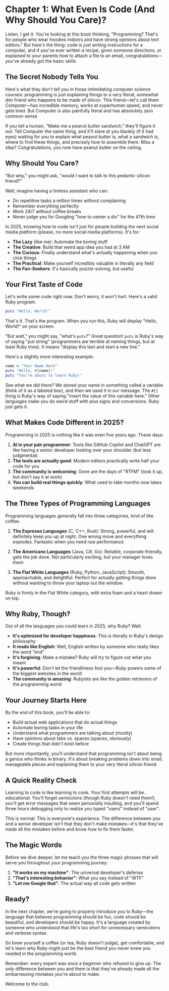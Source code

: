 # Chapter 1: What Even Is Code (And Why Should You Care)?

Listen, I get it. You're looking at this book thinking, "Programming? That's for people who wear hoodies indoors and have strong opinions about text editors." But here's the thing: code is just writing instructions for a computer, and if you've ever written a recipe, given someone directions, or explained to your parents how to attach a file to an email, congratulations—you've already got the basic skills.

## The Secret Nobody Tells You

Here's what they don't tell you in those intimidating computer science courses: programming is just explaining things to a very literal, somewhat dim friend who happens to be made of silicon. This friend—let's call them Computer—has incredible memory, works at superhuman speed, and never gets tired. But Computer is also painfully literal and has absolutely zero common sense.

If you tell a human, "Make me a peanut butter sandwich," they'll figure it out. Tell Computer the same thing, and it'll stare at you blankly (if it had eyes) waiting for you to explain what peanut butter is, what a sandwich is, where to find these things, and precisely how to assemble them. Miss a step? Congratulations, you now have peanut butter on the ceiling.

## Why Should You Care?

"But why," you might ask, "would I want to talk to this pedantic silicon friend?"

Well, imagine having a tireless assistant who can:
- Do repetitive tasks a million times without complaining
- Remember everything perfectly
- Work 24/7 without coffee breaks
- Never judge you for Googling "how to center a div" for the 47th time

In 2025, knowing how to code isn't just for people building the next social media platform (please, no more social media platforms). It's for:
- **The Lazy** (like me): Automate the boring stuff
- **The Creative**: Build that weird app idea you had at 3 AM
- **The Curious**: Finally understand what's actually happening when you click things
- **The Practical**: Make yourself incredibly valuable in literally any field
- **The Fun-Seekers**: It's basically puzzle-solving, but useful

## Your First Taste of Code

Let's write some code right now. Don't worry, it won't hurt. Here's a valid Ruby program:

```ruby
puts "Hello, World!"
```

That's it. That's the program. When you run this, Ruby will display "Hello, World!" on your screen. 

"But wait," you might say, "what's `puts`?" Great question! `puts` is Ruby's way of saying "put string" (programmers are terrible at naming things, but at least Ruby tries). It means "display this text and start a new line."

Here's a slightly more interesting example:

```ruby
name = "Your Name Here"
puts "Hello, #{name}!"
puts "You're about to learn Ruby!"
```

See what we did there? We stored your name in something called a variable (think of it as a labeled box), and then we used it in our message. The `#{}` thing is Ruby's way of saying "insert the value of this variable here." Other languages make you do weird stuff with plus signs and conversions. Ruby just gets it.

## What Makes Code Different in 2025?

Programming in 2025 is nothing like it was even five years ago. These days:

1. **AI is your pair programmer**: Tools like GitHub Copilot and ChatGPT are like having a senior developer looking over your shoulder (but less judgmental)
2. **The tools are actually good**: Modern editors practically write half your code for you
3. **The community is welcoming**: Gone are the days of "RTFM" (look it up, but don't say it at work)
4. **You can build real things quickly**: What used to take months now takes weekends

## The Three Types of Programming Languages

Programming languages generally fall into three categories, kind of like coffee:

1. **The Espresso Languages** (C, C++, Rust): Strong, powerful, and will definitely keep you up at night. One wrong move and everything explodes. Fantastic when you need raw performance.

2. **The Americano Languages** (Java, C#, Go): Reliable, corporate-friendly, gets the job done. Not particularly exciting, but your manager loves them.

3. **The Flat White Languages** (Ruby, Python, JavaScript): Smooth, approachable, and delightful. Perfect for actually getting things done without wanting to throw your laptop out the window.

Ruby is firmly in the Flat White category, with extra foam and a heart drawn on top.

## Why Ruby, Though?

Out of all the languages you could learn in 2025, why Ruby? Well:

- **It's optimized for developer happiness**: This is literally in Ruby's design philosophy
- **It reads like English**: Well, English written by someone who really likes the word "end"
- **It's forgiving**: Make a mistake? Ruby will try to figure out what you meant
- **It's powerful**: Don't let the friendliness fool you—Ruby powers some of the biggest websites in the world
- **The community is amazing**: Rubyists are like the golden retrievers of the programming world

## Your Journey Starts Here

By the end of this book, you'll be able to:
- Build actual web applications that do actual things
- Automate boring tasks in your life
- Understand what programmers are talking about (mostly)
- Have opinions about tabs vs. spaces (spaces, obviously)
- Create things that didn't exist before

But more importantly, you'll understand that programming isn't about being a genius who thinks in binary. It's about breaking problems down into small, manageable pieces and explaining them to your very literal silicon friend.

## A Quick Reality Check

Learning to code is like learning to cook. Your first attempts will be... educational. You'll forget semicolons (though Ruby doesn't need them!), you'll get error messages that seem personally insulting, and you'll spend three hours debugging only to realize you typed "users" instead of "user".

This is normal. This is everyone's experience. The difference between you and a senior developer isn't that they don't make mistakes—it's that they've made all the mistakes before and know how to fix them faster.

## The Magic Words

Before we dive deeper, let me teach you the three magic phrases that will serve you throughout your programming journey:

1. **"It works on my machine"**: The universal developer's defense
2. **"That's interesting behavior"**: What you say instead of "WTF"
3. **"Let me Google that"**: The actual way all code gets written

## Ready?

In the next chapter, we're going to properly introduce you to Ruby—the language that believes programming should be fun, code should be beautiful, and developers should be happy. It's a language created by someone who understood that life's too short for unnecessary semicolons and verbose syntax.

So brew yourself a coffee (or tea, Ruby doesn't judge), get comfortable, and let's learn why Ruby might just be the best friend you never knew you needed in the programming world.

Remember: every expert was once a beginner who refused to give up. The only difference between you and them is that they've already made all the embarrassing mistakes you're about to make. 

Welcome to the club.